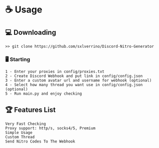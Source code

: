 # ☕ Usage

## 💻 Downloading

` >> git clone https://github.com/sxlverrino/Discord-Nitro-Generator `

### 🖥️ Starting
```
1 - Enter your proxies in config/proxies.txt
2 - Create Discord Webhook and put link in config/config.json
3 - Enter a custom avatar url and username for webhook (optional)
4 - Select how many thread you want use in config/config.json (optional)
5 - Run main.py and enjoy checking
```

## 🏆 Features List
```
Very Fast Checking
Proxy support: http/s, socks4/5, Premium
Simple Usage
Custom Thread
Send Nitro Codes To The Webhook
```
